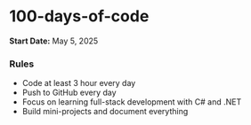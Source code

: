 # 100-days-of-code
**Start Date:** May 5, 2025
### Rules
- Code at least 3 hour every day
- Push to GitHub every day
- Focus on learning full-stack development with C# and .NET
- Build mini-projects and document everything
